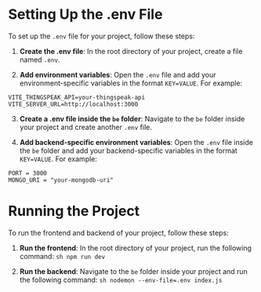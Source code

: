 # Setting Up the .env File

To set up the `.env` file for your project, follow these steps:

1. **Create the .env file**:
  In the root directory of your project, create a file named `.env`.

2. **Add environment variables**:
  Open the `.env` file and add your environment-specific variables in the format `KEY=VALUE`. For example:
  ```plaintext
  VITE_THINGSPEAK_API=your-thingspeak-api
  VITE_SERVER_URL=http://localhost:3000
  ```

3. **Create a .env file inside the `be` folder**:
  Navigate to the `be` folder inside your project and create another `.env` file.

4. **Add backend-specific environment variables**:
  Open the `.env` file inside the `be` folder and add your backend-specific variables in the format `KEY=VALUE`. For example:
  ```plaintext
  PORT = 3000
  MONGO_URI = "your-mongodb-uri"

  ```

  # Running the Project

  To run the frontend and backend of your project, follow these steps:

  1. **Run the frontend**:
    In the root directory of your project, run the following command:
    ```sh
    npm run dev
    ```

  2. **Run the backend**:
    Navigate to the `be` folder inside your project and run the following command:
    ```sh
    nodemon --env-file=.env index.js
    ```
